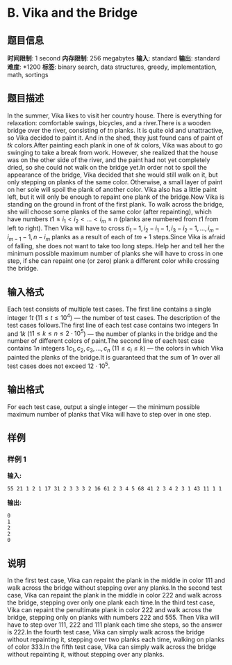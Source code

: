 # B. Vika and the Bridge

## 题目信息

**时间限制**: 1 second
**内存限制**: 256 megabytes
**输入**: standard
**输出**: standard
**难度**: *1200
**标签**: binary search, data structures, greedy, implementation, math, sortings

## 题目描述

In the summer, Vika likes to visit her country house. There is everything for relaxation: comfortable swings, bicycles, and a river.There is a wooden bridge over the river, consisting of $t$$n$ planks. It is quite old and unattractive, so Vika decided to paint it. And in the shed, they just found cans of paint of $t$$k$ colors.After painting each plank in one of $t$$k$ colors, Vika was about to go swinging to take a break from work. However, she realized that the house was on the other side of the river, and the paint had not yet completely dried, so she could not walk on the bridge yet.In order not to spoil the appearance of the bridge, Vika decided that she would still walk on it, but only stepping on planks of the same color. Otherwise, a small layer of paint on her sole will spoil the plank of another color. Vika also has a little paint left, but it will only be enough to repaint one plank of the bridge.Now Vika is standing on the ground in front of the first plank. To walk across the bridge, she will choose some planks of the same color (after repainting), which have numbers $t$$1 \le i_1 < i_2 < \ldots < i_m \le n$ (planks are numbered from $t$$1$ from left to right). Then Vika will have to cross $t$$i_1 - 1, i_2 - i_1 - 1, i_3 - i_2 - 1, \ldots, i_m - i_{m-1} - 1, n - i_m$ planks as a result of each of $t$$m + 1$ steps.Since Vika is afraid of falling, she does not want to take too long steps. Help her and tell her the minimum possible maximum number of planks she will have to cross in one step, if she can repaint one (or zero) plank a different color while crossing the bridge.

## 输入格式

Each test consists of multiple test cases. The first line contains a single integer $1$$t$ ($1$$1 \le t \le 10^4$) — the number of test cases. The description of the test cases follows.The first line of each test case contains two integers $1$$n$ and $1$$k$ ($1$$1 \le k \le n \le 2 \cdot 10^5$) — the number of planks in the bridge and the number of different colors of paint.The second line of each test case contains $1$$n$ integers $1$$c_1, c_2, c_3, \dots, c_n$ ($1$$1 \le c_i \le k$) — the colors in which Vika painted the planks of the bridge.It is guaranteed that the sum of $1$$n$ over all test cases does not exceed $1$$2 \cdot 10^5$.

## 输出格式

For each test case, output a single integer — the minimum possible maximum number of planks that Vika will have to step over in one step.

## 样例

### 样例 1

**输入:**
```
55 21 1 2 1 17 31 2 3 3 3 2 16 61 2 3 4 5 68 41 2 3 4 2 3 1 43 11 1 1
```

**输出:**
```
0
1
2
2
0
```

## 说明

In the first test case, Vika can repaint the plank in the middle in color 11$1$ and walk across the bridge without stepping over any planks.In the second test case, Vika can repaint the plank in the middle in color 22$2$ and walk across the bridge, stepping over only one plank each time.In the third test case, Vika can repaint the penultimate plank in color 22$2$ and walk across the bridge, stepping only on planks with numbers 22$2$ and 55$5$. Then Vika will have to step over 11$1$, 22$2$ and 11$1$ plank each time she steps, so the answer is 22$2$.In the fourth test case, Vika can simply walk across the bridge without repainting it, stepping over two planks each time, walking on planks of color 33$3$.In the fifth test case, Vika can simply walk across the bridge without repainting it, without stepping over any planks.
